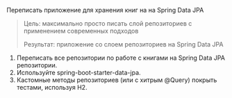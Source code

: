 Переписать приложение для хранения книг на на Spring Data JPA

>Цель: максимально просто писать слой репозиториев с применением современных подходов
>
>Результат: приложение со слоем репозиториев на Spring Data JPA

1. Переписать все репозитории по работе с книгами на Spring Data JPA репозитории.
2. Используйте spring-boot-starter-data-jpa.
3. Кастомные методы репозиториев (или с хитрым @Query) покрыть тестами, используя H2.

